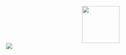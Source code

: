 <div id="header" align="center">
  <img src="https://media.giphy.com/media/JIX9t2j0ZTN9S/giphy.gif" width="100"/>
</div>
<div>
  <img src="https://img.shields.io/badge/instagram-red?style=for-the-badge&logo=Instagram&logoColor=white" />
</div>
